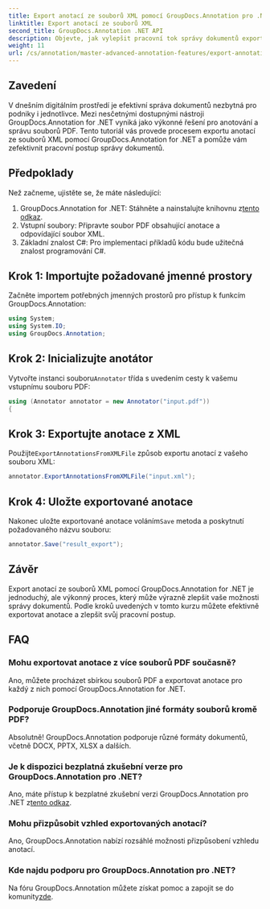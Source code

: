 ```yaml
---
title: Export anotací ze souborů XML pomocí GroupDocs.Annotation pro .NET
linktitle: Export anotací ze souborů XML
second_title: GroupDocs.Annotation .NET API
description: Objevte, jak vylepšit pracovní tok správy dokumentů exportem anotací ze souborů XML pomocí GroupDocs.Annotation for .NET. Tento komplexní tutoriál poskytuje krok za krokem.
weight: 11
url: /cs/annotation/master-advanced-annotation-features/export-annotations-from-xml-file/
---
```

## Zavedení

V dnešním digitálním prostředí je efektivní správa dokumentů nezbytná pro podniky i jednotlivce. Mezi nesčetnými dostupnými nástroji GroupDocs.Annotation for .NET vyniká jako výkonné řešení pro anotování a správu souborů PDF. Tento tutoriál vás provede procesem exportu anotací ze souborů XML pomocí GroupDocs.Annotation for .NET a pomůže vám zefektivnit pracovní postup správy dokumentů.

## Předpoklady

Než začneme, ujistěte se, že máte následující:

1.  GroupDocs.Annotation for .NET: Stáhněte a nainstalujte knihovnu z[tento odkaz](https://releases.groupdocs.com/annotation/net/).
2. Vstupní soubory: Připravte soubor PDF obsahující anotace a odpovídající soubor XML.
3. Základní znalost C#: Pro implementaci příkladů kódu bude užitečná znalost programování C#.

## Krok 1: Importujte požadované jmenné prostory

Začněte importem potřebných jmenných prostorů pro přístup k funkcím GroupDocs.Annotation:

```csharp
using System;
using System.IO;
using GroupDocs.Annotation;
```

## Krok 2: Inicializujte anotátor

 Vytvořte instanci souboru`Annotator` třída s uvedením cesty k vašemu vstupnímu souboru PDF:

```csharp
using (Annotator annotator = new Annotator("input.pdf"))
{
```

## Krok 3: Exportujte anotace z XML

 Použijte`ExportAnnotationsFromXMLFile` způsob exportu anotací z vašeho souboru XML:

```csharp
annotator.ExportAnnotationsFromXMLFile("input.xml");
```

## Krok 4: Uložte exportované anotace

 Nakonec uložte exportované anotace voláním`Save` metoda a poskytnutí požadovaného názvu souboru:

```csharp
annotator.Save("result_export");
```

## Závěr

Export anotací ze souborů XML pomocí GroupDocs.Annotation for .NET je jednoduchý, ale výkonný proces, který může výrazně zlepšit vaše možnosti správy dokumentů. Podle kroků uvedených v tomto kurzu můžete efektivně exportovat anotace a zlepšit svůj pracovní postup.

## FAQ

### Mohu exportovat anotace z více souborů PDF současně?

Ano, můžete procházet sbírkou souborů PDF a exportovat anotace pro každý z nich pomocí GroupDocs.Annotation for .NET.

### Podporuje GroupDocs.Annotation jiné formáty souborů kromě PDF?

Absolutně! GroupDocs.Annotation podporuje různé formáty dokumentů, včetně DOCX, PPTX, XLSX a dalších.

### Je k dispozici bezplatná zkušební verze pro GroupDocs.Annotation pro .NET?

 Ano, máte přístup k bezplatné zkušební verzi GroupDocs.Annotation pro .NET z[tento odkaz](https://releases.groupdocs.com/).

### Mohu přizpůsobit vzhled exportovaných anotací?

Ano, GroupDocs.Annotation nabízí rozsáhlé možnosti přizpůsobení vzhledu anotací.

### Kde najdu podporu pro GroupDocs.Annotation pro .NET?

 Na fóru GroupDocs.Annotation můžete získat pomoc a zapojit se do komunity[zde](https://forum.groupdocs.com/c/annotation/10).